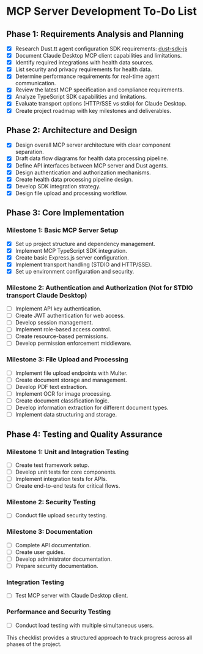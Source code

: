 # MCP Server Development To-Do List

## Phase 1: Requirements Analysis and Planning

- [x] Research Dust.tt agent configuration SDK requirements: [dust-sdk-js](https://github.com/dust-tt/dust-sdk-js)
- [x] Document Claude Desktop MCP client capabilities and limitations.
- [x] Identify required integrations with health data sources.
- [x] List security and privacy requirements for health data.
- [x] Determine performance requirements for real-time agent communication.
- [x] Review the latest MCP specification and compliance requirements.
- [x] Analyze TypeScript SDK capabilities and limitations.
- [x] Evaluate transport options (HTTP/SSE vs stdio) for Claude Desktop.
- [x] Create project roadmap with key milestones and deliverables.

## Phase 2: Architecture and Design

- [x] Design overall MCP server architecture with clear component separation.
- [x] Draft data flow diagrams for health data processing pipeline.
- [x] Define API interfaces between MCP server and Dust agents.
- [x] Design authentication and authorization mechanisms.
- [x] Create health data processing pipeline design.
- [x] Develop SDK integration strategy.
- [x] Design file upload and processing workflow.

## Phase 3: Core Implementation

### Milestone 1: Basic MCP Server Setup

- [x] Set up project structure and dependency management.
- [x] Implement MCP TypeScript SDK integration.
- [x] Create basic Express.js server configuration.
- [x] Implement transport handling (STDIO and HTTP/SSE).
- [x] Set up environment configuration and security.

### Milestone 2: Authentication and Authorization (Not for STDIO transport Claude Desktop)

- [ ] Implement API key authentication.
- [ ] Create JWT authentication for web access.
- [ ] Develop session management.
- [ ] Implement role-based access control.
- [ ] Create resource-based permissions.
- [ ] Develop permission enforcement middleware.
  
### Milestone 3: File Upload and Processing

- [ ] Implement file upload endpoints with Multer.
- [ ] Create document storage and management.
- [ ] Develop PDF text extraction.
- [ ] Implement OCR for image processing.
- [ ] Create document classification logic.
- [ ] Develop information extraction for different document types.
- [ ] Implement data structuring and storage.

## Phase 4: Testing and Quality Assurance

### Milestone 1: Unit and Integration Testing
- [ ] Create test framework setup.
- [ ] Develop unit tests for core components.
- [ ] Implement integration tests for APIs.
- [ ] Create end-to-end tests for critical flows.

### Milestone 2: Security Testing
- [ ] Conduct file upload security testing.

### Milestone 3: Documentation

- [ ] Complete API documentation.
- [ ] Create user guides.
- [ ] Develop administrator documentation.
- [ ] Prepare security documentation.

### Integration Testing

- [ ] Test MCP server with Claude Desktop client.

### Performance and Security Testing

- [ ] Conduct load testing with multiple simultaneous users.

This checklist provides a structured approach to track progress across all phases of the project.